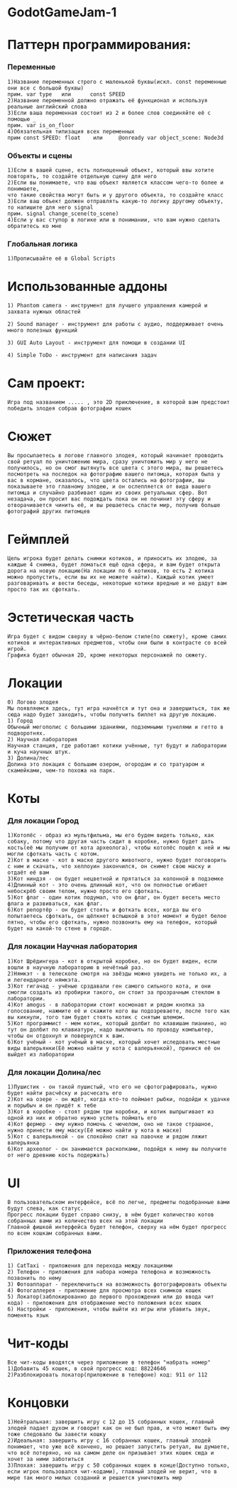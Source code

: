 # GodotGameJam-1
 
# Паттерн программирования:
### Переменные

	1)Название переменных строго с маленькой буквы(искл. const переменные они все с большой буквы)
	прим. var type   или      const SPEED
	2)Название переменной должно отражать её функционал и используя реальные английский слова
	3)Если ваша переменная состоит из 2 и более слов соединяйте её с помощью _
	прим. var is_on_floor
	4)Обязательная типизация всех переменных
	прим const SPEED: float    или     @onready var object_scene: Node3d

### Объекты и сцены

	1)Если в вашей сцене, есть полноценный объект, который ввы хотите повторять, то создайте отдельную сцену для него
	2)Если вы понимаете, что ваш объект является классом чего-то более и понимаете,
	что такие свойства могут быть и у другого объекта, то создайте класс
	3)Если ваш объект должен отправлять какую-то логику другому объекту, то напишите для него signal
	прим. signal change_scene(to_scene)
	4)Если у вас ступор в логике или в понимании, что вам нужно сделать обратитесь ко мне

### Глобальная логика
	1)Прописывайте её в Global Scripts

# Использованные аддоны

	1) Phantom camera - инструмент для лучшего управления камерой и захвата нужных областей

	2) Sound manager - инструмент для работы с аудио, поддерживает очень много полезных функций

	3) GUI Auto Layout - инструмент для помощи в создании UI

	4) Simple ToDo - инструмент для написания задач

# Сам проект:
	Игра под названием ..... , это 2D приключение, в которой вам предстоит победить злодея собрав фотографии кошек
# Сюжет
	Вы просыпаетесь в логове главного злодея, который начинает проводить свой ретуал по уничтожению мира, сразу уничтожить мир у него не получилось, но он смог вытянуть все цвета с этого мира, вы решаетесь посмотреть на последок на фотографию вашего питомца, которая была у вас в кормане, оказалось, что цвета остались на фотографии, вы показываете это главному злодею, и он ослепляется от вида вашего питомца и случайно разбивает один из своих ретуальных сфер. Вот незадача, он просит вас подождать пока он не починит эту сферу и отворачивается чинить её, и вы решаетесь спасти мир, получив больше фотографий других питомцев
# Геймплей
	Цель игрока будет делать снимки котиков, и приносить их злодею, за каждые 4 снимка, будет ломаться ещё одна сфера, и вам будет открыта дорога на новую локацию(На локации по 6 котиков, то есть 2 котика можно пропустить, если вы их не можете найти). Каждый котик умеет разговаривать и вести беседы, некоторые котики вредные и не дадут вам просто так их сфоткать.
# Эстетическая часть
	Игра будет с видом сверху в чёрно-белом стиле(по сюжету), кроме самих котиков и интерактивных предметов, чтобы они были в контрасте со всей игрой. 
	Графика будет обычная 2D, кроме некоторых персонажей по сюжету.
# Локации
	0) Логово злодея 
	Мы появляемся здесь, тут игра начнётся и тут она и завершиться, так же сюда надо будет заходить, чтобы получить биллет на другую локацию.
	1) Город
	Обычный мегополис с большими зданиями, подземными тунелями и гетто в подворотнях.
	2) Научная лаборатория
	Научная станция, где работают котики учённые, тут будут и лаборатории и куча научных штук.
	3) Долина/лес
	Долина это локация с большим озером, огородам и со тратуаром и скамейками, чем-то похожа на парк.
# Коты
### Для локации Город
	1)Котопёс - образ из мультфильма, мы его будем видеть только, как собаку, потому что другая часть сидит в коробке, нужно будет дать кость(её мы получим от кота археолога), чтобы котопёс пошёл к ней и мы могли сфоткать часть с котом.
	2)Кот в маске - кот в маске другого животного, нужно будет поговорить с ним и скачать, что хеллоуин закончился, он снимет свою маску и отдаёт её вам
	3)Кот ниндзя - он будет нецветной и прятаться за колонной в подземке
	4)Длинный кот - это очень длинный кот, что он полностью огибает небоскрёб своим телом, нужно просто его сфоткать.
	5)Кот флаг - один котик подумал, что он флаг, он будет весеть место флага и развиваться, как флаг.
	6)Кот репортёр - он будет стоять и фоткать всех, когда вы его попытаетесь сфоткать, он щёлкнет вспышкой в этот момент и будет белое пятно, чтобы его сфоткать, нужно позвонить ему на телефон, который будет на какой-то стене в городе.
### Для локации Научная лаборатория
	1)Кот Шрёдингера - кот в открытой коробке, но он будет виден, если вошли в научную лабораторию в нечётный раз.
	2)Нямкэт - в телескопе смотря на звёзды можно увидеть не только их, а и легендарного нямкэта.
	3)Кот гигачад - учёные срздавали ген самого сильного кота, и они смогли создать из пробирки такого, он стоит за прозрачным стеклом в лаборатории.
	4)Кот amogus - в лаборатории стоит космонавт и рядом кнопка за голосование, нажмите её и скажите кого вы подозреваете, после того как вы кикнули, того там будет стоять котик с снятым шлемом.
	5)Кот программист - мем котик, который долбит по клавишам пианино, но тут он долбит по клавиатуре, надо выключить по проводу компьютер, чтобы он отдохнул и повернулся к вам.
	6)Кот учёный - кот учёный в маске, который хочет иследовать местные виды валерьянки(Её можно найти у кота с валерьянкой), принися её он выйдет из лаборатории
### Для локации Долина/лес
	1)Пушистик - он такой пушистый, что его не сфотографировать, нужно будет найти расчёску и расчесать его
	2)Кот на озере - он ждёт, когда кто-то поймает рыбки, подойди к удачке и порыбыч и он придёт к тебе
	3)Кот в коробке - стоят рядом три коробки, и котик выпрыгивает из одной из них и обратно нужно успеть поймать его
	4)Кот фермер - ему нужно помочь с чючелом, оно не такое страшное, нужно принести ему маску(Её можно найти у кота в маске)
	5)Кот с валерьянкой - он спокойно спит на лавочке и рядом ляжит валерьянка
	6)Кот археолог - он занимается раскопками, подойдя к нему вы получите от него древнию кость подержать)
# UI
	В пользовательском интерфейсе, всё по легче, предметы подобранные вами будут слева, как статус.
	Прогресс локации будет справо снизу, в нём будет количество котов собранных вами из количество всех на этой локации
	Главной фишкой интерфейса будет телефон, сверху на нём будет прогресс по всем кошкам собранных вами.
### Приложения телефона
	1) CatTaxi - приложения для перехода между локациями
	2) Телефон - приложения для набора номера телефона и возможность позвонить по нему
	3) Фотоаппарат - переключиться на возможность фотографировать объекты
	4) Фотогаллерея - приложение для просмотра всех снимков кошек
	5) Локатор(заблокированно до первого прохождения или до ввода чит кода) - приложения для отображение место положения всех кошек
	6) Настройки - приложения, чтобы выйти из игры или убавить звук, поменять язык
# Чит-коды
	Все чит-коды вводятся через приложение в телефон "набрать номер"
	1)Добавить 45 кошек, в свой прогресс код: 88224646
	2)Разблокировать локатор(приложение в телефоне) код: 911 or 112
# Концовки
	1)Нейтральная: завершить игру с 12 до 15 собранных кошек, главный злодей падает духом и говорит как он не был прав, и что может быть ему тоже следовало бы завести кошку
	2)Идеальная: завершить игру с 16 собранных кошек, главный злодей понимает, что уже всё кончено, но решает запустить ретуал, вы думаете, что всё потеряно, но на самом деле он призывает этих кошек сюда и хочет за ними заботиться
	3)Плохая: завершить игру с 50 собранных кошек в конце(Доступно только, если игрок пользовался чит-кодами), главный злодей не верит, что в мире так много милых созданий и решается уничтожить мир